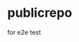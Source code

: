 # publicrepo
for e2e test



















































































































































































































































































































































































































































































































































































































































































































































































































































































































































































































































































































































































































































































































































































































































































































































































































































































































































































































































































































































































































































































































































































































































































































































































































































































































































































































































































































































































































































































































































































































































































































































































































































































































































































































































































































































































































































































































































































































































































































































































































































































































































































































































































































































































































































































































































